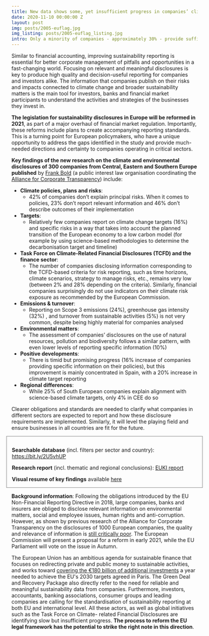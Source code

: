 ```yaml
---
title: New data shows some, yet insufficient progress in companies’ climate and environmental disclosures at a turning point for sustainability reporting in Europe
date: 2020-11-10 00:00:00 Z
layout: post
img: posts/2005-euflag.jpg
img_listing: posts/2005-euflag_listing.jpg
intro: Only a minority of companies - approximately 30% - provide sufficiently detailed information on their climate policies and risks that allows to understand their development, position, performance and impact
---
```


Similar to financial accounting, improving sustainability reporting is essential for better corporate management of pitfalls and opportunities in a fast-changing world. Focusing on relevant and meaningful disclosures is key to produce high quality and decision-useful reporting for companies and investors alike. The information that companies publish on their risks and impacts connected to climate change and broader sustainability matters is the main tool for investors, banks and financial market participants to understand the activities and strategies of the businesses they invest in.  
 
**The legislation for sustainability disclosures in Europe will be reformed in 2021**, as part of a major overhaul of financial market regulation. Importantly, these reforms include plans to create accompanying reporting standards. This is a turning point for European policymakers, who have a unique opportunity to address the gaps identified in the study and provide much-needed directions and certainty to companies operating in critical sectors.

**Key findings of the new research on the climate and environmental disclosures of 300 companies from Central, Eastern and Southern Europe published** by [Frank Bold](https://en.frankbold.org/our-work/programme/responsible-companies) (a public interest law organisation coordinating the [Alliance for Corporate Transparency](http://www.allianceforcorporatetransparency.org/)) include:

- **Climate policies, plans and risks**: 
     - 42% of companies don’t explain principal risks. When it comes to policies, 23% don’t report relevant information and 46% don’t describe outcomes of their implementation
- **Targets**: 
     - Relatively few companies report on climate change targets (16%) and specific risks in a way that takes into account the planned transition of the European economy to a low carbon model (for example by using science-based methodologies to determine the decarbonisation target and timeline)
- **Task Force on Climate-Related Financial Disclosures (TCFD) and the finance sector**:
     - The number of companies disclosing information corresponding to the TCFD-based criteria for risk reporting, such as time horizons, climate scenarios, strategy to manage risks, etc., remains very low (between 2% and 28% depending on the criteria). Similarly, financial companies surprisingly do not use indicators on their climate risk exposure as recommended by the European Commission. 
- **Emissions & turnover**:
     - Reporting on Scope 3 emissions (24%), greenhouse gas intensity (32%) , and turnover from sustainable activities (5%) is not very common, despite being highly material for companies analysed
- **Environmental matters**: 
     - The assessment of companies’ disclosures on the use of natural resources, pollution and biodiversity follows a similar pattern, with even lower levels of reporting specific information (10%)
- **Positive developments**: 
     - There is timid but promising progress (16% increase of companies providing specific information on their policies), but this improvement is mainly concentrated in Spain, with a 20% increase in climate target reporting
- **Regional differences**:
     - While 25% of South European companies explain alignment with science-based climate targets, only 4% in CEE do so

Clearer obligations and standards are needed to clarify what companies in different sectors are expected to report and how these disclosure requirements are implemented. Similarly, it will level the playing field and ensure businesses in all countries are fit for the future.


<div style="border: 1px solid gray; margin: 0 -1em; padding: 1em 1em 0;">

<p><strong>Searchable database</strong> (incl. filters per sector and country): <a href="https://bit.ly/2U5vhUP" target="_blank">https://bit.ly/2U5vhUP</a></p>

<p><strong>Research report</strong> (incl. thematic and regional conclusions): <a href="{% asset 'Research_Report_EUKI_2020.pdf' @path %}" target="_blank">EUKI report</a></p>

<p><strong>Visual resume of key findings</strong> available <a href="{% asset 'Key_findings.pdf' @path %}" target="_blank">here</a></p>

</div>


**Background information**:
Following the obligations introduced by the EU Non-Financial Reporting Directive in 2018, large
companies, banks and insurers are obliged to disclose relevant information on environmental matters,
social and employee issues, human rights and anti-corruption. However, as shown by previous
research of the Alliance for Corporate Transparency on the disclosures of 1000 European companies,
the quality and relevance of information is [still critically poor](http://allianceforcorporatetransparency.org/news/landmark-research.html). The European Commission will present a
proposal for a reform in early 2021, while the EU Parliament will vote on the issue in Autumn.

The European Union has an ambitious agenda for sustainable finance that focuses on redirecting
private and public money to sustainable activities, and works toward [covering the €180 billion of
additional investments](https://ec.europa.eu/clima/news/sustainable-finance-commissions-action-plan-greener-and-cleaner-economy_en) a year needed to achieve the EU&#39;s 2030 targets agreed in Paris. The Green
Deal and Recovery Package also directly refer to the need for reliable and meaningful sustainability
data from companies. Furthermore, investors, accountants, banking associations, consumer groups
and leading companies are calling for the standardisation of sustainability reporting at both EU and
international level. All these actors, as well as global initiatives such as the Task Force on Climate-
related Financial Disclosures are identifying slow but insufficient progress. **The process to reform
the EU legal framework has the potential to strike the right note in this direction**.
